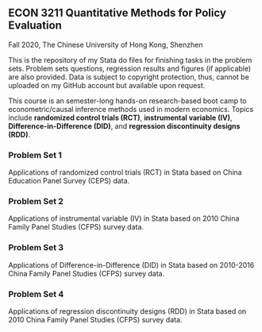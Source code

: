 ## ECON 3211 Quantitative Methods for Policy Evaluation
Fall 2020, The Chinese University of Hong Kong, Shenzhen

This is the repository of my Stata do files for finishing tasks in the problem sets. Problem sets questions, regression results and figures (if applicable) are also provided. Data is subject to copyright protection, thus, cannot be uploaded on my GitHub account but available upon request.

This course is an semester-long hands-on research-based boot camp to econometric/causal inference methods used in modern economics. Topics include **randomized control trials (RCT)**, **instrumental variable (IV)**, **Difference-in-Difference (DID)**, and **regression discontinuity designs (RDD)**.

### Problem Set 1
Applications of randomized control trials (RCT) in Stata based on China Education Panel Survey (CEPS) data.

### Problem Set 2
Applications of instrumental variable (IV) in Stata based on 2010 China Family Panel Studies (CFPS) survey data.

### Problem Set 3
Applications of Difference-in-Difference (DID) in Stata based on 2010-2016 China Family Panel Studies (CFPS) survey data.

### Problem Set 4
Applications of regression discontinuity designs (RDD) in Stata based on 2010 China Family Panel Studies (CFPS) survey data.
